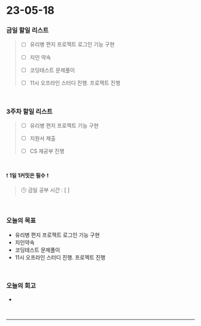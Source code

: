 # 23-05-18
### 금일 할일 리스트
> - [ ]  유리병 편지 프로젝트 로그인 기능 구현
>
> - [ ]  지인 약속
>
> - [ ]  코딩테스트 문제풀이
>
> - [ ]  11시 오프라인 스터디 진행. 프로젝트 진행


<br/>

### 3주차 할일 리스트  
> - [ ]  유리병 편지 프로젝트 기능 구현
>
> - [ ]  지원서 제출
>
> - [ ]  CS 재공부 진행

<br/>

❗ **1일 1커밋은 필수** ❗
> 🕒 금일 공부 시간 : [ ]
  
<br/>

### 오늘의 목표
- 유리병 편지 프로젝트 로그인 기능 구현
- 지인약속
- 코딩테스트 문제풀이
- 11시 오프라인 스터디 진행. 프로젝트 진행

<br>

### 오늘의 회고
- 

<br/>

------------  
